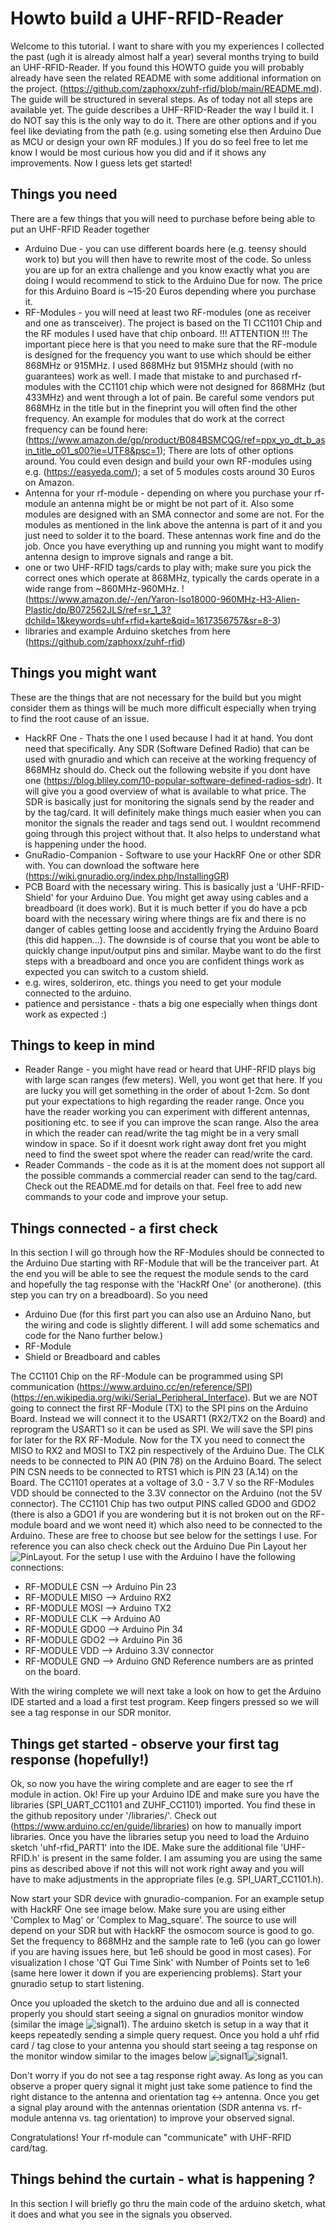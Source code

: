 # Howto build a UHF-RFID-Reader

Welcome to this tutorial. I want to share with you my experiences I collected the past (ugh it is already almost half a year) several months trying to build an UHF-RFID-Reader. If you found this HOWTO guide you will probably already have seen the related README with some additional information on the project. (https://github.com/zaphoxx/zuhf-rfid/blob/main/README.md). The guide will be structured in several steps. As of today not all steps are available yet.
The guide describes a UHF-RFID-Reader the way I build it. I do NOT say this is the only way to do it. There are other options and if you feel like deviating from the path (e.g. using someting else then Arduino Due as MCU or design your own RF modules.) If you do so feel free to let me know I would be most curious how you did and if it shows any improvements. Now I guess lets get started!

## Things you need

There are a few things that you will need to purchase before being able to put an UHF-RFID Reader together

* Arduino Due - you can use different boards here (e.g. teensy should work to) but you will then have to rewrite most of the code. So unless you are up for an extra challenge and you know exactly what you are doing I would recommend to stick to the Arduino Due for now. The price for this Arduino Board is ~15-20 Euros depending where you purchase it. 
* RF-Modules - you will need at least two RF-modules (one as receiver and one as transceiver). The project is based on the TI CC1101 Chip and the RF modules I used have that chip onboard. !!! ATTENTION !!! The important piece here is that you need to make sure that the RF-module is designed for the frequency you want to use which should be either 868MHz or 915MHz. I used 868MHz but 915MHz should (with no guarantees) work as well. I made that mistake to and purchased rf-modules with the CC1101 chip which were not designed for 868MHz (but 433MHz) and went through a lot of pain. Be careful some vendors put 868MHz in the title but in the fineprint you will often find the other frequency. An example for modules that do work at the correct frequency can be found here: (https://www.amazon.de/gp/product/B084BSMCQG/ref=ppx_yo_dt_b_asin_title_o01_s00?ie=UTF8&psc=1); There are lots of other options around. You could even design and build your own RF-modules using e.g. (https://easyeda.com/); a set of 5 modules costs around 30 Euros on Amazon.
* Antenna for your rf-module - depending on where you purchase your rf-module an antenna might be or might be not part of it. Also some modules are designed with an SMA connector and some are not. For the modules as mentioned in the link above the antenna is part of it and you just need to solder it to the board. These antennas work fine and do the job. Once you have everything up and running you might want to modify antenna design to improve signals and range a bit.
* one or two UHF-RFID tags/cards to play with; make sure you pick the correct ones which operate at 868MHz, typically the cards operate in a wide range from ~860MHz-960MHz. !(https://www.amazon.de/-/en/Yaron-Iso18000-960MHz-H3-Alien-Plastic/dp/B072562JLS/ref=sr_1_3?dchild=1&keywords=uhf+rfid+karte&qid=1617356757&sr=8-3)
* libraries and example Arduino sketches from here (https://github.com/zaphoxx/zuhf-rfid)

## Things you might want
These are the things that are not necessary for the build but you might consider them as things will be much more difficult especially when trying to find the root cause of an issue.

* HackRF One - Thats the one I used because I had it at hand. You dont need that specifically. Any SDR (Software Defined Radio) that can be used with gnuradio and which can receive at the working frequency of 868MHz should do. Check out the following website if you dont have one (https://blog.bliley.com/10-popular-software-defined-radios-sdr). It will give you a good overview of what is available to what price. The SDR is basically just for monitoring the signals send by the reader and by the tag/card. It will definitely make things much easier when you can monitor the signals the reader and tags send out. I wouldnt recommend going through this project without that. It also helps to understand what is happening under the hood. 
* GnuRadio-Companion - Software to use your HackRF One or other SDR with. You can download the software here (https://wiki.gnuradio.org/index.php/InstallingGR)
* PCB Board with the necessary wiring. This is basically just a 'UHF-RFID-Shield' for your Arduino Due. You might get away using cables and a breadboard (it does work). But it is much better if you do have a pcb board with the necessary wiring where things are fix and there is no danger of cables getting loose and accidently frying the Arduino Board (this did happen...). The downside is of course that you wont be able to quickly change input/output pins and similar. Maybe want to do the first steps with a breadboard and once you are confident things work as expected you can switch to a custom shield.
* e.g. wires, solderiron, etc. things you need to get your module connected to the arduino.
* patience and persistance - thats a big one especially when things dont work as expected :)

## Things to keep in mind

* Reader Range - you might have read or heard that UHF-RFID plays big with large scan ranges (few meters). Well, you wont get that here. If you are lucky you will get something in the order of about 1-2cm. So dont put your expectations to high regarding the reader range. Once you have the reader working you can experiment with different antennas, positioning etc. to see if you can improve the scan range. Also the area in which the reader can read/write the tag might be in a very small window in space. So if it doesnt work right away dont fret you might need to find the sweet spot where the reader can read/write the card. 
* Reader Commands - the code as it is at the moment does not support all the possible commands a commercial reader can send to the tag/card. Check out the README.md for details on that. Feel free to add new commands to your code and improve your setup.

## Things connected - a first check

In this section I will go through how the RF-Modules should be connected to the Arduino Due starting with RF-Module that will be the tranceiver part. At the end you will be able to see the request the module sends to the card and hopefully the tag response with the 'HackRf One' (or anotherone). (this step you can try on a breadboard). So you need
* Arduino Due (for this first part you can also use an Arduino Nano, but the wiring and code is slightly different. I will add some schematics and code for the Nano further below.)
* RF-Module
* Shield or Breadboard and cables

The CC1101 Chip on the RF-Module can be programmed using SPI communication (https://www.arduino.cc/en/reference/SPI)(https://en.wikipedia.org/wiki/Serial_Peripheral_Interface). But we are NOT going to connect the first RF-Module (TX) to the SPI pins on the Arduino Board. Instead we will connect it to the USART1 (RX2/TX2 on the Board) and reprogram the USART1 so it can be used as SPI. We will save the SPI pins for later for the RX RF-Module. 
Now for the TX you need to connect the MISO to RX2 and MOSI to TX2 pin respectively of the Arduino Due. The CLK needs to be connected to PIN A0 (PIN 78) on the Arduino Board. The select PIN CSN needs to be connected to RTS1 which is PIN 23 (A.14) on the Board. The CC1101 operates at a voltage of 3.0 - 3.7 V so the RF-Modules VDD should be connected to the 3.3V connector on the Arduino (not the 5V connector).
The CC1101 Chip has two output PINS called GDO0 and GDO2 (there is also a GDO1 if you are wondering but it is not broken out on the RF-module board and we wont need it) which also need to be connected to the Arduino. These are free to choose but see below for the settings I use. For reference you can also check check out the Arduino Due Pin Layout her ![PinLayout](https://www.14core.com/wp-content/uploads/2015/06/Arduino-Due-Pinout-Diagram-Illustration-Complete-Pin-Diagram-1.jpg).
For the setup I use with the Arduino I have the following connections:

* RF-MODULE CSN --> Arduino Pin 23
* RF-MODULE MISO --> Arduino RX2
* RF-MODULE MOSI --> Arduino TX2
* RF-MODULE CLK --> Arduino A0
* RF-MODULE GDO0 --> Arduino Pin 34
* RF-MODULE GDO2 --> Arduino Pin 36
* RF-MODULE VDD --> Arduino 3.3V connector
* RF-MODULE GND --> Arduino GND
Reference numbers are as printed on the board.

With the wiring complete we will next take a look on how to get the Arduino IDE started and a load a first test program. Keep fingers pressed so we will see a tag response in our SDR monitor.

## Things get started - observe your first tag response (hopefully!)

Ok, so now you have the wiring complete and are eager to see the rf module in action. Ok!
Fire up your Arduino IDE and make sure you have the libraries (SPI_UART_CC1101 and ZUHF_CC1101) imported. You find these in the github repository under '/libraries/'. Check out (https://www.arduino.cc/en/guide/libraries) on how to manually import libraries.
Once you have the libraries setup you need to load the Arduino sketch 'uhf-rfid_PART1' into the IDE. Make sure the additional file 'UHF-RFID.h' is present in the same folder.
I am assuming you are using the same pins as described above if not this will not work right away and you will have to make adjustments in the appropriate files (e.g. SPI_UART_CC1101.h).

Now start your SDR device with gnuradio-companion. For an example setup with HackRF One see image below. Make sure you are using either 'Complex to Mag' or 'Complex to Mag_square'. The source to use will depend on your SDR but with HackRF the osmocom source is good to go. Set the frequency to 868MHz and the sample rate to 1e6 (you can go lower if you are having issues here, but 1e6 should be good in most cases). For visualization I chose 'QT Gui Time Sink' with Number of Points set to 1e6 (same here lower it down if you are experiencing problems). Start your gnuradio setup to start listening.

Once you uploaded the sketch to the arduino due and all is connected properly you should start seeing a signal on gnuradios monitor window (similar the image ![signal1](https://github.com/zaphoxx/zuhf-rfid/blob/main/images/uhf-rfid_part1_signal01.png)). The arduino sketch is setup in a way that it keeps repeatedly sending a simple query request. Once you hold a uhf rfid card / tag close to your antenna you should start seeing a tag response on the monitor window similar to the images below ![signal1](https://github.com/zaphoxx/zuhf-rfid/blob/main/images/uhf-rfid_part1_signal02.png)![signal1](https://github.com/zaphoxx/zuhf-rfid/blob/main/images/uhf-rfid_part1_signal03.png).

Don't worry if you do not see a tag response right away. As long as you can observe a proper query signal it might just take some patience to find the right distance to the antenna and orientation tag <-> antenna. Once you get a signal play around with the antennas orientation (SDR antenna vs. rf-module antenna vs. tag orientation) to improve your observed signal.

Congratulations! Your rf-module can "communicate" with UHF-RFID card/tag.

## Things behind the curtain - what is happening ?

In this section I will briefly go thru the main code of the arduino sketch, what it does and what you see in the signals you observed.



